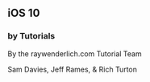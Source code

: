 ## iOS 10

### by Tutorials

By the raywenderlich.com Tutorial Team

Sam Davies, Jeff Rames, & Rich Turton